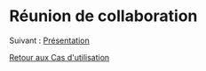 # Réunion de collaboration

Suivant : [Présentation](showcase.md)

[Retour aux Cas d'utilisation](index.md)
